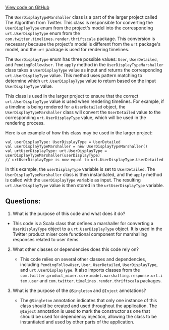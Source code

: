 [View code on GitHub](https://github.com/misbahsy/the-algorithm/product-mixer/core/src/main/scala/com/twitter/product_mixer/core/functional_component/marshaller/response/urt/item/user/UserDisplayTypeMarshaller.scala)

The `UserDisplayTypeMarshaller` class is a part of the larger project called The Algorithm from Twitter. This class is responsible for converting the `UserDisplayType` enum from the project's model into the corresponding `urt.UserDisplayType` enum from the `com.twitter.timelines.render.thriftscala` package. This conversion is necessary because the project's model is different from the `urt` package's model, and the `urt` package is used for rendering timelines.

The `UserDisplayType` enum has three possible values: `User`, `UserDetailed`, and `PendingFollowUser`. The `apply` method in the `UserDisplayTypeMarshaller` class takes a `UserDisplayType` value as input and returns the corresponding `urt.UserDisplayType` value. This method uses pattern matching to determine which `urt.UserDisplayType` value to return based on the input `UserDisplayType` value.

This class is used in the larger project to ensure that the correct `urt.UserDisplayType` value is used when rendering timelines. For example, if a timeline is being rendered for a `UserDetailed` object, the `UserDisplayTypeMarshaller` class will convert the `UserDetailed` value to the corresponding `urt.UserDisplayType` value, which will be used in the rendering process.

Here is an example of how this class may be used in the larger project:

```
val userDisplayType: UserDisplayType = UserDetailed
val userDisplayTypeMarshaller = new UserDisplayTypeMarshaller()
val urtUserDisplayType: urt.UserDisplayType = userDisplayTypeMarshaller(userDisplayType)
// urtUserDisplayType is now equal to urt.UserDisplayType.UserDetailed
```

In this example, the `userDisplayType` variable is set to `UserDetailed`. The `UserDisplayTypeMarshaller` class is then instantiated, and the `apply` method is called with the `userDisplayType` variable as input. The resulting `urt.UserDisplayType` value is then stored in the `urtUserDisplayType` variable.
## Questions: 
 1. What is the purpose of this code and what does it do?
   - This code is a Scala class that defines a marshaller for converting a `UserDisplayType` object to a `urt.UserDisplayType` object. It is used in the Twitter product mixer core functional component for marshalling responses related to user items.

2. What other classes or dependencies does this code rely on?
   - This code relies on several other classes and dependencies, including `PendingFollowUser`, `User`, `UserDetailed`, `UserDisplayType`, and `urt.UserDisplayType`. It also imports classes from the `com.twitter.product_mixer.core.model.marshalling.response.urt.item.user` and `com.twitter.timelines.render.thriftscala` packages.

3. What is the purpose of the `@Singleton` and `@Inject` annotations?
   - The `@Singleton` annotation indicates that only one instance of this class should be created and used throughout the application. The `@Inject` annotation is used to mark the constructor as one that should be used for dependency injection, allowing the class to be instantiated and used by other parts of the application.